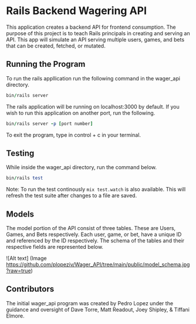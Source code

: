 # Rails Backend Wagering API

This application creates a backend API for frontend consumption. The purpose of this project is to teach Rails principals in creating and serving an API. This app will simulate an API serving multiple users, games, and bets that can be created, fetched, or mutated. 

## Running the Program
To run the rails appllication run the following command in the wager_api directory. 

```ruby
bin/rails server
```

The rails application will be running on localhost:3000 by default. If you wish to run this application on another port, run the following.

```ruby
bin/rails server -p [port number]
```

To exit the program, type in control + c in your terminal. 

## Testing
While inside the wager_api directory, run the command below.

```ruby
bin/rails test
```

Note: To run the test continously ```mix test.watch``` is also available. This will refresh the test suite after changes to a file are saved.

## Models 
The model portion of the API consist of three tables. These are Users, Games, and Bets respectively. Each user, game, or bet, have a unique ID and referenced by the ID respectively. The schema of the tables and their respective fields are represented below.

![Alt text] (Image https://github.com/plopeziv/Wager_API/tree/main/public/model_schema.jpg?raw=true)

## Contributors

The initial wager_api program was created by Pedro Lopez under the guidance and oversight of Dave Torre, Matt Readout, Joey Shipley, & Tiffani Elmore. 